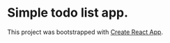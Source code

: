 # Simple todo list app. 

This project was bootstrapped with [Create React App](https://github.com/facebook/create-react-app).


